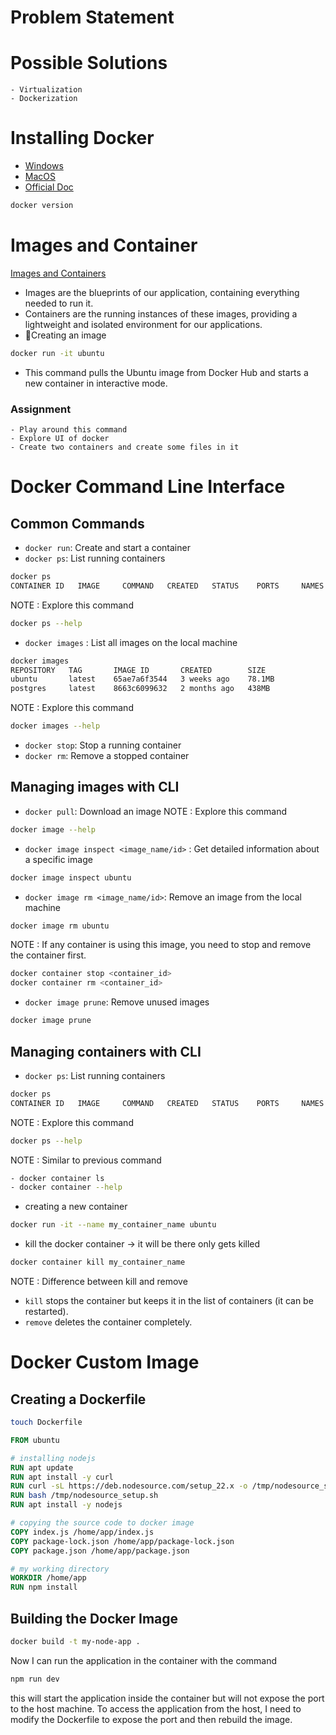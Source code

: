# Problem Statement
# Possible Solutions 
    - Virtualization
    - Dockerization
# Installing Docker
- [Windows](https://docs.docker.com/desktop/setup/install/windows-install/)
- [MacOS](https://docs.docker.com/desktop/install/mac-install/)
- [Official Doc](https://docs.docker.com/engine/install/)

```bash
docker version
```

# Images and Container
[Images and Containers](https://aws.amazon.com/compare/the-difference-between-docker-images-and-containers/)
- Images are the blueprints of our application, containing everything needed to run it.
- Containers are the running instances of these images, providing a lightweight and isolated environment for our applications.
- 🚀Creating an image

```bash
docker run -it ubuntu
```

- This command pulls the Ubuntu image from Docker Hub and starts a new container in interactive mode. 
### Assignment 
    - Play around this command
    - Explore UI of docker
    - Create two containers and create some files in it




# Docker Command Line Interface

## Common Commands
- `docker run`: Create and start a container
- `docker ps`: List running containers
```bash
docker ps
CONTAINER ID   IMAGE     COMMAND   CREATED   STATUS    PORTS     NAMES
```
NOTE : Explore this command
```bash
docker ps --help
```


- `docker images` : List all images on the local machine
```bash
docker images
REPOSITORY   TAG       IMAGE ID       CREATED        SIZE
ubuntu       latest    65ae7a6f3544   3 weeks ago    78.1MB
postgres     latest    8663c6099632   2 months ago   438MB
```

NOTE : Explore this command
```bash
docker images --help
```

- `docker stop`: Stop a running container
- `docker rm`: Remove a stopped container

## Managing images with CLI
- `docker pull`: Download an image 
NOTE : Explore this command
```bash
docker image --help
```

- `docker image inspect <image_name/id>` : Get detailed information about a specific image
```bash
docker image inspect ubuntu
```

- `docker image rm <image_name/id>`: Remove an image from the local machine
```bash
docker image rm ubuntu
```
NOTE : If any container is using this image, you need to stop and remove the container first.
```bash
docker container stop <container_id>
docker container rm <container_id>
```

- `docker image prune`: Remove unused images
```bash
docker image prune
```

## Managing containers with CLI

- `docker ps`: List running containers
```bash
docker ps
CONTAINER ID   IMAGE     COMMAND   CREATED   STATUS    PORTS     NAMES
```
NOTE : Explore this command
```bash
docker ps --help
```
NOTE : Similar to previous command
```bash
- docker container ls
- docker container --help
```

- creating a new container
```bash
docker run -it --name my_container_name ubuntu
```

- kill the docker container -> it will be there only gets killed
```bash
docker container kill my_container_name
```

NOTE : Difference between kill and remove
- `kill` stops the container but keeps it in the list of containers (it can be restarted).
- `remove` deletes the container completely.



# Docker Custom Image

## Creating a Dockerfile
```bash
touch Dockerfile
```

```dockerfile
FROM ubuntu

# installing nodejs
RUN apt update
RUN apt install -y curl
RUN curl -sL https://deb.nodesource.com/setup_22.x -o /tmp/nodesource_setup.sh
RUN bash /tmp/nodesource_setup.sh
RUN apt install -y nodejs

# copying the source code to docker image
COPY index.js /home/app/index.js
COPY package-lock.json /home/app/package-lock.json
COPY package.json /home/app/package.json

# my working directory
WORKDIR /home/app
RUN npm install
```

## Building the Docker Image
```bash
docker build -t my-node-app .
```

Now I can run the application in the container with the command 
```bash
npm run dev
```
this will start the application inside the container but will not expose the port to the host machine. To access the application from the host, I need to modify the Dockerfile to expose the port and then rebuild the image.